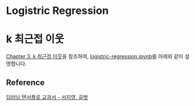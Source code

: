 # Logistric Regression

# k 최근접 이웃

[Chapter 3. k 최근접 이웃](https://github.com/gilbutITbook/080263/blob/master/chap3/python_3%EC%9E%A5.ipynb)을 참조하여, [logistric-regression.ipynb](https://github.com/kyopark2014/ML-Algorithms/blob/main/samples/knn/knn.ipynb)를 아래와 같이 설명합니다. 




## Reference 

[딥러닝 텐서플로 교과서 - 서지영, 길벗](https://github.com/gilbutITbook/080263)
